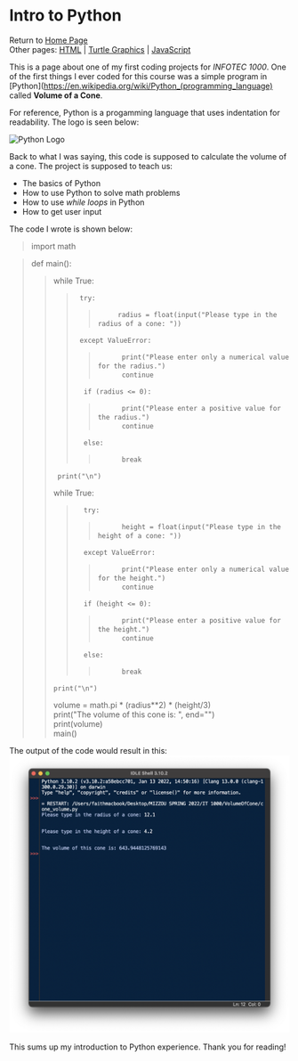 # Intro to Python  
Return to [Home Page](README.md)  
Other pages: [HTML](HTMLbeginnings.md) | [Turtle Graphics](TurtleGraphics.md) | [JavaScript](JavaScript.md)  

This is a page about one of my first coding projects for _INFOTEC 1000_. One of the first things I ever coded for this course was a simple program in [Python](https://en.wikipedia.org/wiki/Python_(programming_language) called **Volume of a Cone**.  

For reference, Python is a progamming language that uses indentation for readability. The logo is seen below:  

![Python Logo](https://www.python.org/static/community_logos/python-logo-master-v3-TM.png)

Back to what I was saying, this code is supposed to calculate the volume of a cone. The project is supposed to teach us:  
* The basics of Python
* How to use Python to solve math problems
* How to use _while loops_ in Python  
* How to get user input  

The code I wrote is shown below:

>import math

>def main():  
>>  while True:  
>>>      try:  
>>>>          radius = float(input("Please type in the radius of a cone: "))  
>>>      except ValueError:  
>>>>           print("Please enter only a numerical value for the radius.")  
>>>>           continue  
>>>       if (radius <= 0):  
>>>>           print("Please enter a positive value for the radius.")  
>>>>           continue  
>>>       else:  
>>>>           break  
>>      print("\n")  
>>   while True:  
>>>       try:  
>>>>           height = float(input("Please type in the height of a cone: "))  
>>>       except ValueError:  
>>>>           print("Please enter only a numerical value for the height.")  
>>>>           continue  
>>>       if (height <= 0):  
>>>>           print("Please enter a positive value for the height.")  
>>>>           continue  
>>>       else:  
>>>>           break  
>>     print("\n")  
>>   volume = math.pi * (radius**2) * (height/3)  
>>   print("The volume of this cone is: ", end="")  
>>  print(volume)  
>main()  

The output of the code would result in this:
![cone image](Cone_image.png)  

This sums up my introduction to Python experience. Thank you for reading!